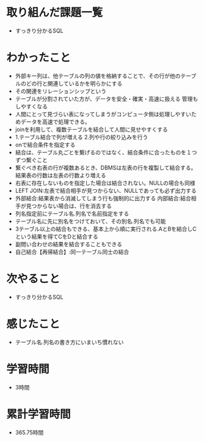 # 取り組んだ課題一覧
- すっきり分かるSQL

# わかったこと
- 外部キー列は、他テーブルの列の値を格納することで、その行が他のテーブルのどの行と関連しているかを明らかにする
- その関連をリレーションシップという
- テーブルが分割されていた方が、データを安全・確実・高速に扱える  管理もしやすくなる
- 人間にとって見づらい表になってしまうがコンピュータ側は処理しやすいためデータを高速で処理できる。
- joinを利用して、複数テーブルを結合して人間に見せやすくする
- 1.テーブル結合で列が増える 2.列や行の絞り込みを行う
- onで結合条件を指定する
- 結合は、テーブル丸ごとを繋げるのではなく、結合条件に合ったものを１つずつ繋ぐこと
- 繋ぐべき右表の行が複数あるとき、DBMSは左表の行を複製して結合する。結果表の行数は左表の行数より増える
- 右表に存在しないものを指定した場合は結合されない。NULLの場合も同様
- LEFT JOIN:左表で結合相手が見つからない、NULLであっても必ず出力する
- 外部結合:結果表から消滅してしまう行も強制的に出力する 内部結合:結合相手が見つからない場合は、行を消去する
- 列名指定前にテーブル名.列名で名前指定をする
- テーブル名に先に別名をつけておいて、その別名.列名でも可能
- 3テーブル以上の結合もできる、基本上から順に実行される.AとBを結合しCという結果を得てCをDと結合する
- 副問い合わせの結果を結合することもできる
- 自己結合【再帰結合】:同一テーブル同士の結合


# 次やること
- すっきり分かるSQL
 
# 感じたこと
- テーブル名.列名の書き方にいまいち慣れない

# 学習時間
- 3時間

# 累計学習時間
- 365.75時間
